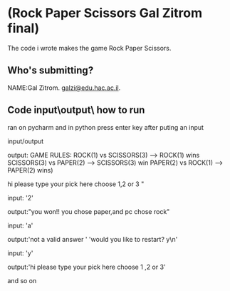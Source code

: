 
# (Rock Paper Scissors Gal Zitrom final)
The code i wrote makes the game Rock Paper Scissors.

## Who's submitting?
NAME:Gal Zitrom. galzi@edu.hac.ac.il.


## Code input\output\ how to run
 
 ran on pycharm and in python 
 press enter key after puting an input 
 
 input/output
 
 
 output:
 GAME RULES:
ROCK(1) vs SCISSORS(3)   --> ROCK(1) wins
SCISSORS(3) vs PAPER(2)  --> SCISSORS(3) win
PAPER(2) vs ROCK(1)      --> PAPER(2) wins)
 
 hi please type your pick here 
        choose 1,2 or 3 "

input: '2'
 
 output:"you won!!
        you chose paper,and pc chose rock" 
        
        

input: 'a'
 
 output:'not a valid answer '
        'would you like to restart? y\n'


input: 'y'

output:'hi please type your pick here
 choose 1 ,2 or 3'
 
 and so on




